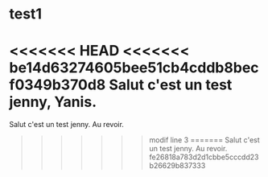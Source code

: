 # test1

<<<<<<< HEAD
<<<<<<< be14d63274605bee51cb4cddb8becf0349b370d8
Salut c'est un test jenny, Yanis.
=======
Salut c'est un test jenny. Au revoir.
>>>>>>> modif line 3
=======
Salut c'est un test jenny. Au revoir.
>>>>>>> fe26818a783d2d1cbbe5cccdd23b26629b837333
